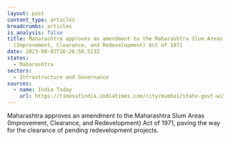 ```yaml
---
layout: post
content_type: articles
breadcrumbs: articles
is_analysis: false
title: Maharashtra approves an amendment to the Maharashtra Slum Areas
  (Improvement, Clearance, and Redevelopment) Act of 1971
date: 2023-08-02T16:26:50.513Z
states:
  - Maharashtra
sectors:
  - Infrastructure and Governance
sources:
  - name: India Today
    url: https://timesofindia.indiatimes.com/city/mumbai/state-govt-withdraws-tweaked-slum-areas-act-tables-fresh-bill/articleshow/102186238.cms?from=mdr
---
```

Maharashtra approves an amendment to the Maharashtra Slum Areas (Improvement, Clearance, and Redevelopment) Act of 1971, paving the way for the clearance of pending redevelopment projects.